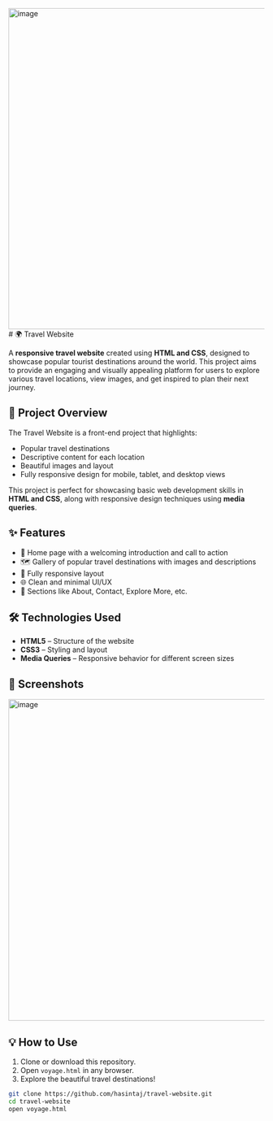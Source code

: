 <img width="1333" height="632" alt="image" src="https://github.com/user-attachments/assets/6e7e1d8b-0919-4949-a44a-3d5ce24e87a0" /># 🌍 Travel Website

A **responsive travel website** created using **HTML and CSS**, designed to showcase popular tourist destinations around the world. This project aims to provide an engaging and visually appealing platform for users to explore various travel locations, view images, and get inspired to plan their next journey.

## 🧭 Project Overview

The Travel Website is a front-end project that highlights:

- Popular travel destinations
- Descriptive content for each location
- Beautiful images and layout
- Fully responsive design for mobile, tablet, and desktop views

This project is perfect for showcasing basic web development skills in **HTML and CSS**, along with responsive design techniques using **media queries**.

## ✨ Features

- 🎯 Home page with a welcoming introduction and call to action
- 🗺️ Gallery of popular travel destinations with images and descriptions
- 📱 Fully responsive layout
- 🌐 Clean and minimal UI/UX
- 🧾 Sections like About, Contact, Explore More, etc. 

## 🛠️ Technologies Used

- **HTML5** – Structure of the website
- **CSS3** – Styling and layout
- **Media Queries** – Responsive behavior for different screen sizes

## 📸 Screenshots

<img width="1332" height="633" alt="image" src="https://github.com/user-attachments/assets/fb5be3ed-9914-428e-a4db-48eb20269eb7" />

## 💡 How to Use

1. Clone or download this repository.
2. Open `voyage.html` in any browser.
3. Explore the beautiful travel destinations!

```bash
git clone https://github.com/hasintaj/travel-website.git
cd travel-website
open voyage.html

